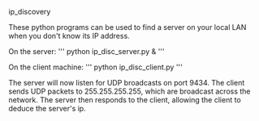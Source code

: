 ip_discovery

These python programs can be used to find a server on your local LAN when you don't know its IP address.

On the server:
'''
python ip_disc_server.py &
'''

On the client machine:
'''
python ip_disc_client.py
'''

The server will now listen for UDP broadcasts on port 9434. The client sends UDP packets to 255.255.255.255, which are broadcast across the network. The server then responds to the client, allowing the client to deduce the server's ip.